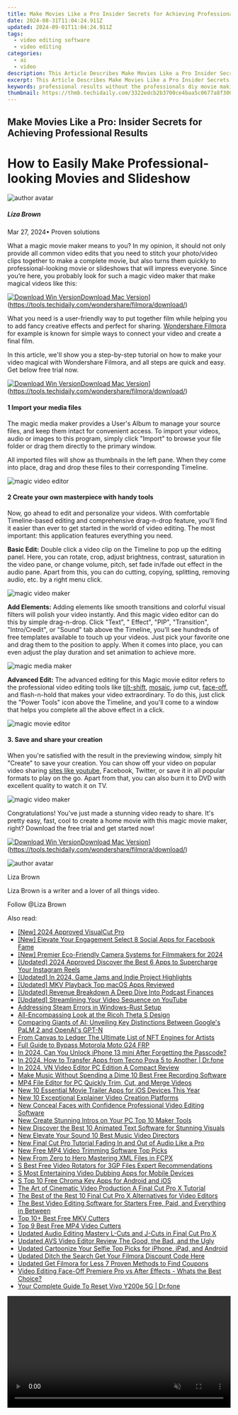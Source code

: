 ```yaml
---
title: Make Movies Like a Pro Insider Secrets for Achieving Professional Results
date: 2024-08-31T11:04:24.911Z
updated: 2024-09-01T11:04:24.911Z
tags: 
  - video editing software
  - video editing
categories: 
  - ai
  - video
description: This Article Describes Make Movies Like a Pro Insider Secrets for Achieving Professional Results
excerpt: This Article Describes Make Movies Like a Pro Insider Secrets for Achieving Professional Results
keywords: professional results without the professionals diy movie making for beginners,make movies like a pro insider secrets for achieving professional results,minitool movie maker review features pricing and alternatives for video creators,make movies like a pro insider secrets for producing high quality videos,make it shine professional video editing techniques for home creators,6 essential movie intro makers for professional looking videos,best music video production software for professional results
thumbnail: https://thmb.techidaily.com/3322edcb2b3700ce4baa5c0677a8f300e23dbf74c5228f8bd6ca0d33294791ed.png
---
```


## Make Movies Like a Pro: Insider Secrets for Achieving Professional Results

# How to Easily Make Professional-looking Movies and Slideshow

![author avatar](https://lh5.googleusercontent.com/-AIMmjowaFs4/AAAAAAAAAAI/AAAAAAAAABc/Y5UmwDaI7HU/s250-c-k/photo.jpg)

##### Liza Brown

 Mar 27, 2024• Proven solutions

What a magic movie maker means to you? In my opinion, it should not only provide all common video edits that you need to stitch your photo/video clips together to make a complete movie, but also turns them quickly to professional-looking movie or slideshows that will impress everyone. Since you’re here, you probably look for such a magic video maker that make magical videos like this:

[![Download Win Version](https://images.wondershare.com/filmora/guide/download-btn-win.jpg)](https://tools.techidaily.com/wondershare/filmora/download/)[Download Mac Version](https://images.wondershare.com/filmora/guide/download-btn-mac.jpg)](https://tools.techidaily.com/wondershare/filmora/download/)

What you need is a user-friendly way to put together film while helping you to add fancy creative effects and perfect for sharing. [Wondershare Filmora](https://tools.techidaily.com/wondershare/filmora/download/) for example is known for simple ways to connect your video and create a final film.

In this article, we'll show you a step-by-step tutorial on how to make your video magical with Wondershare Filmora, and all steps are quick and easy. Get below free trial now.

[![Download Win Version](https://images.wondershare.com/filmora/guide/download-btn-win.jpg)](https://tools.techidaily.com/wondershare/filmora/download/)[Download Mac Version](https://images.wondershare.com/filmora/guide/download-btn-mac.jpg)](https://tools.techidaily.com/wondershare/filmora/download/)

#### 1 Import your media files

The magic media maker provides a User's Album to manage your source files, and keep them intact for convenient access. To import your videos, audio or images to this program, simply click "Import" to browse your file folder or drag them directly to the primary window.

All imported files will show as thumbnails in the left pane. When they come into place, drag and drop these files to their corresponding Timeline.

![magic video editor](https://images.wondershare.com/filmora/article-images/video-editor-main-interface-1.jpg)

#### 2 Create your own masterpiece with handy tools

Now, go ahead to edit and personalize your videos. With comfortable Timeline-based editing and comprehensive drag-n-drop feature, you'll find it easier than ever to get started in the world of video editing. The most important: this application features everything you need.

**Basic Edit:** Double click a video clip on the Timeline to pop up the editing panel. Here, you can rotate, crop, adjust brightness, contrast, saturation in the video pane, or change volume, pitch, set fade in/fade out effect in the audio pane. Apart from this, you can do cutting, copying, splitting, removing audio, etc. by a right menu click.

![magic video maker ](https://images.wondershare.com/filmora/article-images/rotate-filmora-9-win.jpg)

**Add Elements:**  Adding elements like smooth transitions and colorful visual filters will polish your video instantly. And this magic video editor can do this by simple drag-n-drop. Click "Text", " Effect", "PIP", "Transition", "Intro/Credit", or "Sound" tab above the Timeline, you'll see hundreds of free templates available to touch up your videos. Just pick your favorite one and drag them to the position to apply. When it comes into place, you can even adjust the play duration and set animation to achieve more.

![magic media maker ](https://images.wondershare.com/filmora/article-images/adjust-text-9.jpg)

**Advanced Edit:** The advanced editing for this Magic movie editor refers to the professional video editing tools like [tilt-shift](https://tools.techidaily.com/wondershare/filmora/download/), [mosaic](https://tools.techidaily.com/wondershare/filmora/download/), jump cut, [face-off](https://tools.techidaily.com/wondershare/filmora/download/), and flash-n-hold that makes your video extraordinary. To do this, just click the "Power Tools" icon above the Timeline, and you'll come to a window that helps you complete all the above effect in a click.

![magic movie editor](https://images.wondershare.com/filmora/article-images/filmora9-face-off.jpg)

#### 3. Save and share your creation

When you're satisfied with the result in the previewing window, simply hit "Create" to save your creation. You can show off your video on popular video sharing [sites like youtube](https://www.wondershare.com/download-streaming-media/top-video-sharing-sites.html), Facebook, Twitter, or save it in all popular formats to play on the go. Apart from that, you can also burn it to DVD with excellent quality to watch it on TV.

![magic video maker](https://images.wondershare.com/filmora/article-images/filmora9-export-options.jpg)

Congratulations! You've just made a stunning video ready to share. It's pretty easy, fast, cool to create a home movie with this magic movie maker, right? Download the free trial and get started now!

[![Download Win Version](https://images.wondershare.com/filmora/guide/download-btn-win.jpg)](https://tools.techidaily.com/wondershare/filmora/download/)[Download Mac Version](https://images.wondershare.com/filmora/guide/download-btn-mac.jpg)](https://tools.techidaily.com/wondershare/filmora/download/)

![author avatar](https://lh5.googleusercontent.com/-AIMmjowaFs4/AAAAAAAAAAI/AAAAAAAAABc/Y5UmwDaI7HU/s250-c-k/photo.jpg)

Liza Brown

Liza Brown is a writer and a lover of all things video.

Follow @Liza Brown

<span class="atpl-alsoreadstyle">Also read:</span>
<div><ul>
<li><a href="https://youtube-lab.techidaily.com/024-approved-visualcut-pro/"><u>[New] 2024 Approved  VisualCut Pro</u></a></li>
<li><a href="https://facebook-videos.techidaily.com/new-elevate-your-engagement-select-8-social-apps-for-facebook-fame/"><u>[New] Elevate Your Engagement  Select 8 Social Apps for Facebook Fame</u></a></li>
<li><a href="https://video-screen-grab.techidaily.com/new-premier-eco-friendly-camera-systems-for-filmmakers-for-2024/"><u>[New] Premier Eco-Friendly Camera Systems for Filmmakers for 2024</u></a></li>
<li><a href="https://instagram-videos.techidaily.com/updated-2024-approved-discover-the-best-6-apps-to-supercharge-your-instagram-reels/"><u>[Updated] 2024 Approved  Discover the Best 6 Apps to Supercharge Your Instagram Reels</u></a></li>
<li><a href="https://eaxpv-info.techidaily.com/updated-in-2024-game-jams-and-indie-project-highlights/"><u>[Updated] In 2024, Game Jams and Indie Project Highlights</u></a></li>
<li><a href="https://extra-guidance.techidaily.com/updated-mkv-playback-top-macos-apps-reviewed/"><u>[Updated] MKV Playback  Top macOS Apps Reviewed</u></a></li>
<li><a href="https://extra-support.techidaily.com/updated-revenue-breakdown-a-deep-dive-into-podcast-finances/"><u>[Updated] Revenue Breakdown  A Deep Dive Into Podcast Finances</u></a></li>
<li><a href="https://youtube-tips.techidaily.com/ed-streamlining-your-video-sequence-on-youtube/"><u>[Updated] Streamlining Your Video Sequence on YouTube</u></a></li>
<li><a href="https://games-able.techidaily.com/addressing-steam-errors-in-windows-rust-setup/"><u>Addressing Steam Errors in Windows-Rust Setup</u></a></li>
<li><a href="https://fox-http.techidaily.com/all-encompassing-look-at-the-ricoh-theta-s-design/"><u>All-Encompassing Look at the Ricoh Theta S Design</u></a></li>
<li><a href="https://tech-haven.techidaily.com/comparing-giants-of-ai-unveiling-key-distinctions-between-googles-palm-2-and-openais-gpt-n/"><u>Comparing Giants of AI: Unveiling Key Distinctions Between Google's PaLM 2 and OpenAI's GPT-N</u></a></li>
<li><a href="https://extra-resources.techidaily.com/from-canvas-to-ledger-the-ultimate-list-of-nft-engines-for-artists/"><u>From Canvas to Ledger  The Ultimate List of NFT Engines for Artists</u></a></li>
<li><a href="https://android-frp.techidaily.com/full-guide-to-bypass-motorola-moto-g24-frp-by-drfone-android/"><u>Full Guide to Bypass Motorola Moto G24 FRP</u></a></li>
<li><a href="https://ios-unlock.techidaily.com/in-2024-can-you-unlock-iphone-13-mini-after-forgetting-the-passcode-by-drfone-ios/"><u>In 2024, Can You Unlock iPhone 13 mini After Forgetting the Passcode?</u></a></li>
<li><a href="https://android-transfer.techidaily.com/in-2024-how-to-transfer-apps-from-tecno-pova-5-to-another-drfone-by-drfone-transfer-from-android-transfer-from-android/"><u>In 2024, How to Transfer Apps from Tecno Pova 5 to Another | Dr.fone</u></a></li>
<li><a href="https://ai-vdieo-software.techidaily.com/in-2024-vn-video-editor-pc-edition-a-compact-review/"><u>In 2024, VN Video Editor PC Edition A Compact Review</u></a></li>
<li><a href="https://ai-vdieo-software.techidaily.com/make-music-without-spending-a-dime-10-best-free-recording-software/"><u>Make Music Without Spending a Dime 10 Best Free Recording Software</u></a></li>
<li><a href="https://ai-vdieo-software.techidaily.com/mp4-file-editor-for-pc-quickly-trim-cut-and-merge-videos/"><u>MP4 File Editor for PC Quickly Trim, Cut, and Merge Videos</u></a></li>
<li><a href="https://ai-vdieo-software.techidaily.com/new-10-essential-movie-trailer-apps-for-ios-devices-this-year/"><u>New 10 Essential Movie Trailer Apps for iOS Devices This Year</u></a></li>
<li><a href="https://ai-vdieo-software.techidaily.com/new-10-exceptional-explainer-video-creation-platforms/"><u>New 10 Exceptional Explainer Video Creation Platforms</u></a></li>
<li><a href="https://ai-vdieo-software.techidaily.com/new-conceal-faces-with-confidence-professional-video-editing-software/"><u>New Conceal Faces with Confidence Professional Video Editing Software</u></a></li>
<li><a href="https://ai-vdieo-software.techidaily.com/new-create-stunning-intros-on-your-pc-top-10-maker-tools/"><u>New Create Stunning Intros on Your PC Top 10 Maker Tools</u></a></li>
<li><a href="https://ai-vdieo-software.techidaily.com/new-discover-the-best-10-animated-text-software-for-stunning-visuals/"><u>New Discover the Best 10 Animated Text Software for Stunning Visuals</u></a></li>
<li><a href="https://ai-vdieo-software.techidaily.com/new-elevate-your-sound-10-best-music-video-directors/"><u>New Elevate Your Sound 10 Best Music Video Directors</u></a></li>
<li><a href="https://ai-vdieo-software.techidaily.com/new-final-cut-pro-tutorial-fading-in-and-out-of-audio-like-a-pro/"><u>New Final Cut Pro Tutorial Fading In and Out of Audio Like a Pro</u></a></li>
<li><a href="https://ai-vdieo-software.techidaily.com/new-free-mp4-video-trimming-software-top-picks/"><u>New Free MP4 Video Trimming Software Top Picks</u></a></li>
<li><a href="https://ai-vdieo-software.techidaily.com/new-from-zero-to-hero-mastering-xml-files-in-fcpx/"><u>New From Zero to Hero Mastering XML Files in FCPX</u></a></li>
<li><a href="https://ai-vdieo-software.techidaily.com/s-best-free-video-rotators-for-3gp-files-expert-recommendations/"><u>S Best Free Video Rotators for 3GP Files Expert Recommendations</u></a></li>
<li><a href="https://ai-vdieo-software.techidaily.com/s-most-entertaining-video-dubbing-apps-for-mobile-devices/"><u>S Most Entertaining Video Dubbing Apps for Mobile Devices</u></a></li>
<li><a href="https://ai-vdieo-software.techidaily.com/s-top-10-free-chroma-key-apps-for-android-and-ios/"><u>S Top 10 Free Chroma Key Apps for Android and iOS</u></a></li>
<li><a href="https://ai-vdieo-software.techidaily.com/the-art-of-cinematic-video-production-a-final-cut-pro-x-tutorial/"><u>The Art of Cinematic Video Production A Final Cut Pro X Tutorial</u></a></li>
<li><a href="https://ai-vdieo-software.techidaily.com/the-best-of-the-rest-10-final-cut-pro-x-alternatives-for-video-editors/"><u>The Best of the Rest 10 Final Cut Pro X Alternatives for Video Editors</u></a></li>
<li><a href="https://ai-vdieo-software.techidaily.com/the-best-video-editing-software-for-starters-free-paid-and-everything-in-between/"><u>The Best Video Editing Software for Starters Free, Paid, and Everything in Between</u></a></li>
<li><a href="https://ai-vdieo-software.techidaily.com/top-10plus-best-free-mkv-cutters/"><u>Top 10+ Best Free MKV Cutters</u></a></li>
<li><a href="https://ai-vdieo-software.techidaily.com/top-9-best-free-mp4-video-cutters/"><u>Top 9 Best Free MP4 Video Cutters</u></a></li>
<li><a href="https://ai-vdieo-software.techidaily.com/updated-audio-editing-mastery-l-cuts-and-j-cuts-in-final-cut-pro-x/"><u>Updated Audio Editing Mastery L-Cuts and J-Cuts in Final Cut Pro X</u></a></li>
<li><a href="https://ai-vdieo-software.techidaily.com/updated-avs-video-editor-review-the-good-the-bad-and-the-ugly/"><u>Updated AVS Video Editor Review The Good, the Bad, and the Ugly</u></a></li>
<li><a href="https://ai-vdieo-software.techidaily.com/updated-cartoonize-your-selfie-top-picks-for-iphone-ipad-and-android/"><u>Updated Cartoonize Your Selfie Top Picks for iPhone, iPad, and Android</u></a></li>
<li><a href="https://ai-vdieo-software.techidaily.com/updated-ditch-the-search-get-your-filmora-discount-code-here/"><u>Updated Ditch the Search Get Your Filmora Discount Code Here</u></a></li>
<li><a href="https://ai-vdieo-software.techidaily.com/updated-get-filmora-for-less-7-proven-methods-to-find-coupons/"><u>Updated Get Filmora for Less 7 Proven Methods to Find Coupons</u></a></li>
<li><a href="https://ai-vdieo-software.techidaily.com/video-editing-face-off-premiere-pro-vs-after-effects-whats-the-best-choice/"><u>Video Editing Face-Off Premiere Pro vs After Effects - Whats the Best Choice?</u></a></li>
<li><a href="https://techidaily.com/your-complete-guide-to-reset-vivo-y200e-5g-drfone-by-drfone-reset-android-reset-android/"><u>Your Complete Guide To Reset Vivo Y200e 5G | Dr.fone</u></a></li>
</ul></div>

<ins class="adsbygoogle"
      style="display:block"
      data-ad-client="ca-pub-7571918770474297"
      data-ad-slot="8358498916"
      data-ad-format="auto"
      data-full-width-responsive="true"></ins>
<!-- affiliate ads begin -->
<a href="https://secure.2checkout.com/order/checkout.php?PRODS=36506229&QTY=1&AFFILIATE=108875&CART=1"><video width="100%" height="" class="rounded-t-md shadow-lg relative z-20" controls="" autoplay="" loop="" muted="" playsinline="" webkit-playinginline="">
<source type="video/mp4" src="https://aidaform.com/images/videos/aidaform-welcome-site.mp4"><source type="video/webm" src="https://aidaform.com/images/videos/aidaform-welcome-site.webm"></video></a>
<!-- affiliate ads end -->